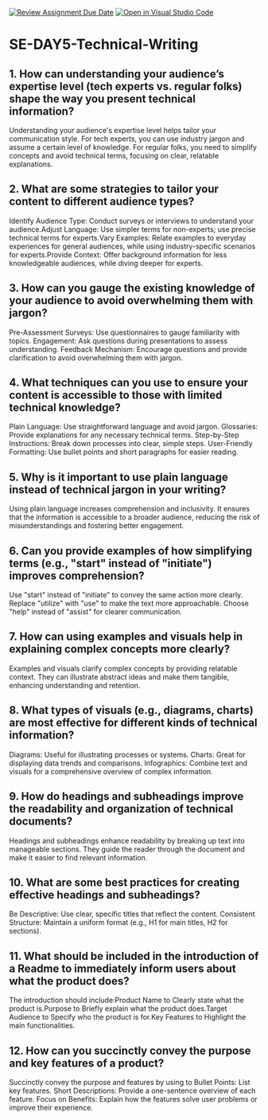 [![Review Assignment Due Date](https://classroom.github.com/assets/deadline-readme-button-22041afd0340ce965d47ae6ef1cefeee28c7c493a6346c4f15d667ab976d596c.svg)](https://classroom.github.com/a/zsAR-pyY)
[![Open in Visual Studio Code](https://classroom.github.com/assets/open-in-vscode-2e0aaae1b6195c2367325f4f02e2d04e9abb55f0b24a779b69b11b9e10269abc.svg)](https://classroom.github.com/online_ide?assignment_repo_id=15817174&assignment_repo_type=AssignmentRepo)
# SE-DAY5-Technical-Writing
## 1. How can understanding your audience’s expertise level (tech experts vs. regular folks) shape the way you present technical information?
Understanding your audience's expertise level helps tailor your communication style. For tech experts, you can use industry jargon and assume a certain level of knowledge. For regular folks, you need to simplify concepts and avoid technical terms, focusing on clear, relatable explanations.
## 2. What are some strategies to tailor your content to different audience types?
Identify Audience Type: Conduct surveys or interviews to understand your audience.Adjust Language: Use simpler terms for non-experts; use precise technical terms for experts.Vary Examples: Relate examples to everyday experiences for general audiences, while using industry-specific scenarios for experts.Provide Context: Offer background information for less knowledgeable audiences, while diving deeper for experts.
## 3. How can you gauge the existing knowledge of your audience to avoid overwhelming them with jargon?
Pre-Assessment Surveys: Use questionnaires to gauge familiarity with topics.
Engagement: Ask questions during presentations to assess understanding.
Feedback Mechanism: Encourage questions and provide clarification to avoid overwhelming them with jargon.
## 4. What techniques can you use to ensure your content is accessible to those with limited technical knowledge?
Plain Language: Use straightforward language and avoid jargon.
Glossaries: Provide explanations for any necessary technical terms.
Step-by-Step Instructions: Break down processes into clear, simple steps.
User-Friendly Formatting: Use bullet points and short paragraphs for easier reading.
## 5. Why is it important to use plain language instead of technical jargon in your writing?
Using plain language increases comprehension and inclusivity. It ensures that the information is accessible to a broader audience, reducing the risk of misunderstandings and fostering better engagement.
## 6. Can you provide examples of how simplifying terms (e.g., "start" instead of "initiate") improves comprehension?
Use "start" instead of "initiate" to convey the same action more clearly.
Replace "utilize" with "use" to make the text more approachable.
Choose "help" instead of "assist" for clearer communication.
## 7. How can using examples and visuals help in explaining complex concepts more clearly?
Examples and visuals clarify complex concepts by providing relatable context. They can illustrate abstract ideas and make them tangible, enhancing understanding and retention.
## 8. What types of visuals (e.g., diagrams, charts) are most effective for different kinds of technical information?
Diagrams: Useful for illustrating processes or systems.
Charts: Great for displaying data trends and comparisons.
Infographics: Combine text and visuals for a comprehensive overview of complex information.
## 9. How do headings and subheadings improve the readability and organization of technical documents?
Headings and subheadings enhance readability by breaking up text into manageable sections. They guide the reader through the document and make it easier to find relevant information.
## 10. What are some best practices for creating effective headings and subheadings?
Be Descriptive: Use clear, specific titles that reflect the content.
Consistent Structure: Maintain a uniform format (e.g., H1 for main titles, H2 for sections).
## 11. What should be included in the introduction of a Readme to immediately inform users about what the product does?
The introduction should include:Product Name to Clearly state what the product is.Purpose to Briefly explain what the product does.Target Audience to Specify who the product is for.Key Features to Highlight the main functionalities.
## 12. How can you succinctly convey the purpose and key features of a product?
Succinctly convey the purpose and features by using to
Bullet Points: List key features.
Short Descriptions: Provide a one-sentence overview of each feature.
Focus on Benefits: Explain how the features solve user problems or improve their experience.